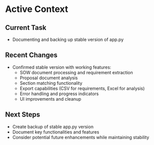 # Active Context

## Current Task
- Documenting and backing up stable version of app.py

## Recent Changes
- Confirmed stable version with working features:
  - SOW document processing and requirement extraction
  - Proposal document analysis
  - Section matching functionality
  - Export capabilities (CSV for requirements, Excel for analysis)
  - Error handling and progress indicators
  - UI improvements and cleanup

## Next Steps
- Create backup of stable app.py version
- Document key functionalities and features
- Consider potential future enhancements while maintaining stability
